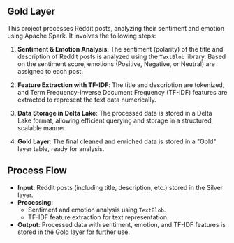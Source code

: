 ## Gold Layer
This project processes Reddit posts, analyzing their sentiment and emotion using Apache Spark. It involves the following steps:

1. **Sentiment & Emotion Analysis**: The sentiment (polarity) of the title and description of Reddit posts is analyzed using the `TextBlob` library. Based on the sentiment score, emotions (Positive, Negative, or Neutral) are assigned to each post.
  
2. **Feature Extraction with TF-IDF**: The title and description are tokenized, and Term Frequency-Inverse Document Frequency (TF-IDF) features are extracted to represent the text data numerically.

3. **Data Storage in Delta Lake**: The processed data is stored in a Delta Lake format, allowing efficient querying and storage in a structured, scalable manner.

4. **Gold Layer**: The final cleaned and enriched data is stored in a "Gold" layer table, ready for analysis.

## Process Flow
- **Input**: Reddit posts (including title, description, etc.) stored in the Silver layer.
- **Processing**: 
  - Sentiment and emotion analysis using `TextBlob`.
  - TF-IDF feature extraction for text representation.
- **Output**: Processed data with sentiment, emotion, and TF-IDF features is stored in the Gold layer for further use.


